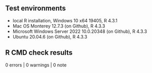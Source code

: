 ## Test environments

* local R installation, Windows 10 x64 19405, R 4.3.1
* Mac OS Monterey 12.7.3 (on Github), R 4.3.3
* Microsoft Windows Server 2022 10.0.20348 (on Github), R 4.3.3
* Ubuntu 20.04.6 (on Github), R 4.3.3

## R CMD check results

0 errors | 0 warnings | 0 note
